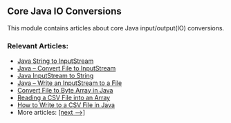 ## Core Java IO Conversions

This module contains articles about core Java input/output(IO) conversions. 

### Relevant Articles:
- [Java String to InputStream](https://www.baeldung.com/convert-string-to-input-stream)
- [Java – Convert File to InputStream](https://www.baeldung.com/convert-file-to-input-stream)
- [Java InputStream to String](https://www.baeldung.com/convert-input-stream-to-string)
- [Java – Write an InputStream to a File](https://www.baeldung.com/convert-input-stream-to-a-file)
- [Convert File to Byte Array in Java](https://www.baeldung.com/java-convert-file-byte-array)
- [Reading a CSV File into an Array](https://www.baeldung.com/java-csv-file-array)
- [How to Write to a CSV File in Java](https://www.baeldung.com/java-csv)
- More articles: [[next -->]](/core-java-modules/core-java-io-conversions-2)
